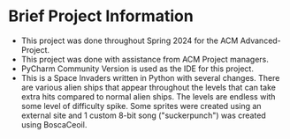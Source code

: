 # Brief Project Information
- This project was done throughout Spring 2024 for the ACM Advanced-Project.
- This project was done with assistance from ACM Project managers.
- PyCharm Community Version is used as the IDE for this project.
- This is a Space Invaders written in Python with several changes. There are various alien ships that appear throughout
the levels that can take extra hits compared to normal alien ships. The levels are endless with some level of difficulty
spike. Some sprites were created using an external site and 1 custom 8-bit song ("suckerpunch") was created using BoscaCeoil.
